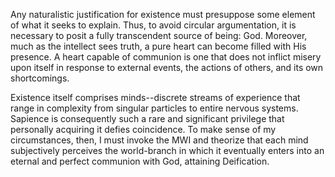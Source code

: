 Any naturalistic justification for existence must presuppose some element of what it seeks to explain. Thus, to avoid circular argumentation, it is necessary to posit a fully transcendent source of being: God. Moreover, much as the intellect sees truth, a pure heart can become filled with His presence. A heart capable of communion is one that does not inflict misery upon itself in response to external events, the actions of others, and its own shortcomings.

Existence itself comprises minds--discrete streams of experience that range in complexity from singular particles to entire nervous systems. Sapience is consequently such a rare and significant privilege that personally acquiring it defies coincidence. To make sense of my circumstances, then, I must invoke the MWI and theorize that each mind subjectively perceives the world-branch in which it eventually enters into an eternal and perfect communion with God, attaining Deification.